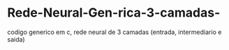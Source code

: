 # Rede-Neural-Gen-rica-3-camadas-
codigo generico em c, rede neural de 3 camadas (entrada, intermediario e saida)
